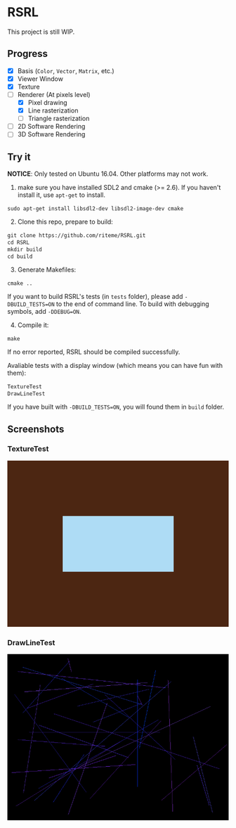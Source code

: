 # RSRL
This project is still WIP.

## Progress
* [x] Basis (`Color`, `Vector`, `Matrix`, etc.)
* [x] Viewer Window
* [x] Texture
* [ ] Renderer (At pixels level)
    * [x] Pixel drawing
    * [x] Line rasterization
    * [ ] Triangle rasterization
* [ ] 2D Software Rendering
* [ ] 3D Software Rendering

## Try it
**NOTICE**: Only tested on Ubuntu 16.04. Other platforms may not work.

1. make sure you have installed SDL2 and cmake (>= 2.6). If you haven't install it, use `apt-get` to install.

```shell
sudo apt-get install libsdl2-dev libsdl2-image-dev cmake
```
2. Clone this repo, prepare to build:

```shell
git clone https://github.com/riteme/RSRL.git
cd RSRL
mkdir build
cd build
```

3. Generate Makefiles:

```shell
cmake ..
```

If you want to build RSRL's tests (in `tests` folder), please add `-DBUILD_TESTS=ON` to the end of command line.
To build with debugging symbols, add `-DDEBUG=ON`.

4. Compile it:

```shell
make
```

If no error reported, RSRL should be compiled successfully.

Avaliable tests with a display window (which means you can have fun with them):

```
TextureTest
DrawLineTest
```

If you have built with `-DBUILD_TESTS=ON`, you will found them in `build` folder.

## Screenshots
### TextureTest
![Texture Test Screenshot](./pictures/texture-test-screenshot.png)

### DrawLineTest
![Draw Line Test Screenshot](./pictures/draw-line-test-screenshot.png)
